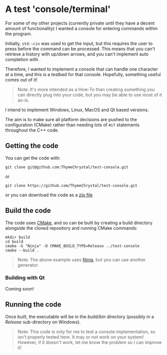 # A test 'console/terminal'
For some of my other projects (currently private until they have a decent amount of functionality) I wanted a console for entering commands within the program.

Initially, `std::cin` was used to get the input, but this requires the user to press *<Enter>* before the command can be processed. This means that you can't retrieve a history with up/down arrows, and you can't implement auto completion with *<Tab>*.
  
Therefore, I wanted to implement a console that can handle one character at a time, and this is a testbed for that console. Hopefully, something useful comes out of it!
  
> Note: It's more intended as a How-To than creating something you can directly plug into your code, but you may be able to use most of it as-is.
  
I intend to implement Windows, Linux, MacOS and Qt based versions.

The aim is to make sure all platform decisions are pushed to the configuration (CMake) rather than needing lots of `#if` statements throughout the C++ code.
  
## Getting the code
You can get the code with:
```
git clone git@github.com:ThymeChrystal/test-console.git
```
or
```
git clone https://github.com/ThymeChrystal/test-console.git
```
or you can download the code as a [zip file](https://github.com/ThymeChrystal/test-console/archive/refs/heads/main.zip)
  
## Build the code
The code uses [CMake](https://cmake.org/), and so can be built by creating a build directory alongside the cloned repository and running CMake commands:
```
mkdir build
cd build
cmake -G "Ninja" -D CMAKE_BUILD_TYPE=Release ../test-console
cmake --build .
```
> Note: The above example uses [Ninja](https://ninja-build.org/), but you can use another generator.

### Building with Qt
Coming soon!
 
## Running the code
Once built, the executable will be in the *build/bin* directory (possibly in a *Release* sub-directory on Windows).
  
> Note: This code is only for me to test a console implementation, so isn't properly tested here. It may or not work on your system! However, if it doesn't work, let me know the problem so I can improve it!

